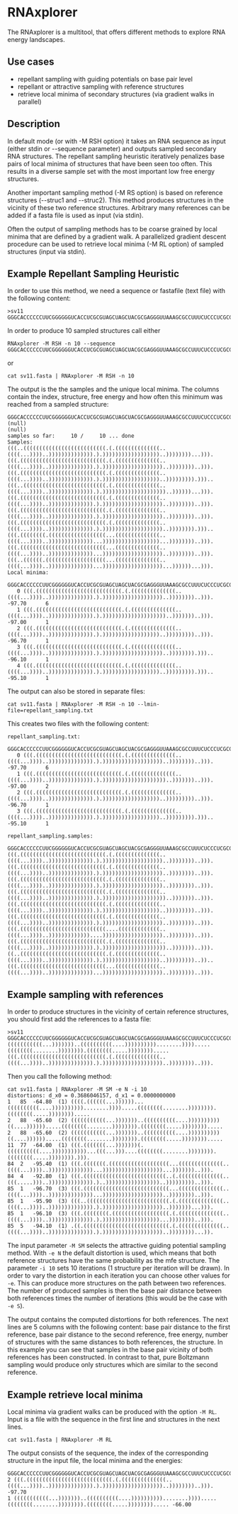 
# RNAxplorer
The RNAxplorer is a multitool, that offers different methods to explore RNA energy landscapes. 

## Use cases
- repellant sampling with guiding potentials on base pair level
- repellant or attractive sampling with reference structures
- retrieve local minima of secondary structures (via gradient walks in parallel)

## Description
 In default mode (or with -M RSH option) it takes an RNA sequence as input (either stdin or --sequence parameter) 
 and outputs sampled secondary RNA structures. The repellant sampling heuristic iteratively penalizes base pairs of 
 local minima of structures that have been seen too often. This results in a diverse sample set with the most
 important low free energy structures.
 
 Another important sampling method (-M RS option) is based on reference structures (--struc1
 and --struc2). This method produces structures in the vicinity of these two reference
 structures. Arbitrary many references can be added if a fasta file is used as input
 (via stdin).
 
 Often the output of sampling methods has to be coarse grained by local minima that are defined
 by a gradient walk. A parallelized gradient descent procedure can be used to retrieve
 local minima (-M RL option) of sampled structures (input via stdin).
 
 
## Example Repellant Sampling Heuristic
In order to use this method, we need a sequence or fastafile (text file) with the following content:
``` 
>sv11
GGGCACCCCCCUUCGGGGGGUCACCUCGCGUAGCUAGCUACGCGAGGGUUAAAGCGCCUUUCUCCCUCGCGUAGCUAACCACGCGAGGUGACCCCCCGAAAAGGGGGGUUUCCCA
```

In order to produce 10 sampled structures call either
```
RNAxplorer -M RSH -n 10 --sequence GGGCACCCCCCUUCGGGGGGUCACCUCGCGUAGCUAGCUACGCGAGGGUUAAAGCGCCUUUCUCCCUCGCGUAGCUAACCACGCGAGGUGACCCCCCGAAAAGGGGGGUUUCCCA
```
or
```
cat sv11.fasta | RNAxplorer -M RSH -n 10
```

The output is the the samples and the unique local minima. The columns contain the index, structure, free energy and how often this minimum was reached from a sampled structure:
``` 
GGGCACCCCCCUUCGGGGGGUCACCUCGCGUAGCUAGCUACGCGAGGGUUAAAGCGCCUUUCUCCCUCGCGUAGCUAACCACGCGAGGUGACCCCCCGAAAAGGGGGGUUUCCCA
(null)
(null)
samples so far:     10 /     10 ... done
Samples: 
(((..((((((((((((((((((((((((((.(.((((((((((((((..((((...))))..)))))))))))))).).))))))))))))))))))..))))))))...))).
(((.(((((((((((((((((((((((((((.(.((((((((((((((..((((...))))..)))))))))))))).).)))))))))))))))))))..))))))))..))).
(((.(((((((((((((((((((((((((((.(.((((((((((((((..((((...))))..)))))))))))))).).))))))))))))))))))..))))))))).)))..
(((..((((((((((((((((((((((((((.(.((((((((((((((..((((...))))..)))))))))))))).).))))))))))))))))))))..))))))...))).
(((.(((((((((((((((((((((((((((.(.((((((((((((((..((((...))))..)))))))))))))).).)))))))))))))))))))..))))))))..))).
(((.(((((((((((((((((((((((((((.(.((((((((((((((..((((...))))..)))))))))))))).).)))))))))))))))))))..))))))))..))).
(((.(((((((((((((((((((((((((((.(.((((((((((((((..((((...))))..)))))))))))))).).)))))))))))))))))))..)))))))).)))..
(((.((((((((.((((((((((((((((((...((((((((((((((..((((...))))..))))))))))))))...))))))))))))))))))...))))))))..))).
(((.(((((((((((((((((((((((((((...((((((((((((((..((((...))))..))))))))))))))...)))))))))))))))))))..))))))))..))).
(((..((((((.(((((((((((((((((((...((((((((((((((..((((...))))..))))))))))))))...)))))))))))))))))))...))))))...))).
Local minima: 
     GGGCACCCCCCUUCGGGGGGUCACCUCGCGUAGCUAGCUACGCGAGGGUUAAAGCGCCUUUCUCCCUCGCGUAGCUAACCACGCGAGGUGACCCCCCGAAAAGGGGGGUUUCCCA
   0 (((.(((((((((((((((((((((((((((.(.((((((((((((((..((((...))))..)))))))))))))).).)))))))))))))))))))..))))))))..))). -97.70      6
   1 (((.(((((((((((((((((((((((((((.(.((((((((((((((..((((...))))..)))))))))))))).).))))))))))))))))))))..)))))))..))). -97.00      1
   2 (((.(((((((((((((((((((((((((((.(.((((((((((((((..((((...))))..)))))))))))))).).))))))))))))))))))..)))))))))..))). -96.70      1
   3 (((.(((((((((((((((((((((((((((.(.((((((((((((((..((((...))))..)))))))))))))).).)))))))))))))))))))..)))))))).))).. -96.10      1
   4 (((.(((((((((((((((((((((((((((.(.((((((((((((((..((((...))))..)))))))))))))).).))))))))))))))))))..))))))))).))).. -95.10      1

```

The output can also be stored in separate files:
```
cat sv11.fasta | RNAxplorer -M RSH -n 10 --lmin-file=repellant_sampling.txt
```
This creates two files with the following content:
```
repellant_sampling.txt:
     GGGCACCCCCCUUCGGGGGGUCACCUCGCGUAGCUAGCUACGCGAGGGUUAAAGCGCCUUUCUCCCUCGCGUAGCUAACCACGCGAGGUGACCCCCCGAAAAGGGGGGUUUCCCA
   0 (((.(((((((((((((((((((((((((((.(.((((((((((((((..((((...))))..)))))))))))))).).)))))))))))))))))))..))))))))..))). -97.70      6
   1 (((.(((((((((((((((((((((((((((.(.((((((((((((((..((((...))))..)))))))))))))).).))))))))))))))))))))..)))))))..))). -97.00      2
   2 (((.(((((((((((((((((((((((((((.(.((((((((((((((..((((...))))..)))))))))))))).).))))))))))))))))))..)))))))))..))). -96.70      1
   3 (((.(((((((((((((((((((((((((((.(.((((((((((((((..((((...))))..)))))))))))))).).))))))))))))))))))..))))))))).))).. -95.10      1
```
```
repellant_sampling.samples: 
     GGGCACCCCCCUUCGGGGGGUCACCUCGCGUAGCUAGCUACGCGAGGGUUAAAGCGCCUUUCUCCCUCGCGUAGCUAACCACGCGAGGUGACCCCCCGAAAAGGGGGGUUUCCCA
(((.(((((((((((((((((((((((((((.(.((((((((((((((..((((...))))..)))))))))))))).).)))))))))))))))))))..))))))))..))).
(((.(((((((((((((((((((((((((((.(.((((((((((((((..((((...))))..)))))))))))))).).)))))))))))))))))))..))))))))..))).
(((.(((((((((((((((((((((((((((.(.((((((((((((((..((((...))))..)))))))))))))).).)))))))))))))))))))..))))))))..))).
(((.(((((((((((((((((((((((((((.(.((((((((((((((..((((...))))..)))))))))))))).).))))))))))))))))))))..)))))))..))).
(((.(((((((((((((((((((((((((((.(.((((((((((((((..((((...))))..)))))))))))))).).))))))))))))))))))..)))))))))..))).
(((.(((((((((((((((((((((((((((.(.((((((((((((((..((((...))))..)))))))))))))).).)))))))))))))))))))..))))))))..))).
(((.(((((((((((((((((((((((((((....(((((((((((((..((((...))))..)))))))))))))....)))))))))))))))))))..))))))))..))).
(((.(((((((((((((((((((((((((((.(.((((((((((((((..((((...))))..)))))))))))))).).))))))))))))))))))))..)))))))..))).
((..(((((((((((((((((((((((((((.(.((((((((((((((..((((...))))..)))))))))))))).).))))))))))))))))))..)))))))))..))..
(((.(((((((((((((((((((((((((((...((((((((((((((..((((...))))..))))))))))))))...)))))))))))))))))))..))))))))..))).
```

## Example sampling with references
In order to produce structures in the vicinity of certain reference structures, you should first add the references to a fasta file:

```
>sv11
GGGCACCCCCCUUCGGGGGGUCACCUCGCGUAGCUAGCUACGCGAGGGUUAAAGCGCCUUUCUCCCUCGCGUAGCUAACCACGCGAGGUGACCCCCCGAAAAGGGGGGUUUCCCA
(((((((((((...)))))))..((((((((((....))))))))))........)))).....((((((((........)))))))).((((((((.....)))))))).....
(((.(((((((((((((((((((((((((((.(.((((((((((((((..((((...))))..)))))))))))))).).)))))))))))))))))))..))))))))..))).

```
Then you call the following method:
```
cat sv11.fasta | RNAxplorer -M SM -e N -i 10
distortions: d_x0 = 0.3686046157, d_x1 = 0.0000000000 
1	85	-64.80	(1) ((((.((((((...))))))...((((((((((....))))))))))........)))).....((((((((........)))))))).((((((((.....)))))))).....
2	88	-65.60	(2) (((((((((((...)))))))..((((((((((....))))))))))((....)))))).....((((((((........)))))))).((((((((.....)))))))).....
2	88	-65.60	(2) (((((((((((...)))))))..((((((((((....))))))))))((....)))))).....((((((((........)))))))).((((((((.....)))))))).....
11	77	-64.00	(1) (((.(((((((...)))))))(.((((((((((....)))))))))))...(((...)))....((((((((........)))))))).((((((((.....)))))))).))).
84	2	-95.40	(1) (((.(((((((.(((((((((((((((((((...((((((((((((((..((((...))))..))))))))))))))...)))))))))))))))))))...)))))))..))).
84	4	-92.80	(1) (((.((((((((((((((((((((((((((..(.((((((((((((((..(((.....)))..)))))))))))))).)..)))))))))))))))))..)))))))))..))).
85	1	-96.70	(3) (((.(((((((((((((((((((((((((((...((((((((((((((..((((...))))..))))))))))))))...)))))))))))))))))))..))))))))..))).
85	1	-95.90	(3) (((..((((((((((((((((((((((((((.(.((((((((((((((..((((...))))..)))))))))))))).).)))))))))))))))))))..)))))))...))).
85	1	-96.10	(3) (((.((((((((.((((((((((((((((((.(.((((((((((((((..((((...))))..)))))))))))))).).))))))))))))))))))...))))))))..))).
85	5	-94.10	(1) .((.(((((((((((((((((((((((((((.(.((((((((((((((..((((...))))..)))))))))))))).).)))))))))))))))))))..))))))))...)).
```
The input parameter `-M SM` selects the attractive guiding potential sampling method. With `-e N` the default distortion is used, which 
means that both reference structures have the same probability as the mfe structure. The parameter `-i 10` sets 10 iterations (1 structure per iteration will be drawn).
In order to vary the distortion in each iteration you can choose other values for `-e`. This can produce more structures on the path between two references. The
number of produced samples is then the base pair distance between both references times the number of iterations (this would be the case with `-e S`).

The output contains the computed distortions for both references. The next lines are 5 columns with the following content: base pair distance to the first reference,
base pair distance to the second reference, free energy, number of structures with the same distances to both references, the structure.
In this example you can see that samples in the base pair vicinity of both references has been constructed. In contrast to that, pure Boltzmann sampling would
produce only structures which are similar to the second reference.


## Example retrieve local minima
Local minima via gradient walks can be produced with the option `-M RL`. Input is a file with the sequence in the first line and structures in the next lines.

```
cat sv11.fasta | RNAxplorer -M RL
```

The output consists of the sequence, the index of the corresponding structure in the input file, the local minima and the energies:
```
GGGCACCCCCCUUCGGGGGGUCACCUCGCGUAGCUAGCUACGCGAGGGUUAAAGCGCCUUUCUCCCUCGCGUAGCUAACCACGCGAGGUGACCCCCCGAAAAGGGGGGUUUCCCA
2 (((.(((((((((((((((((((((((((((.(.((((((((((((((..((((...))))..)))))))))))))).).)))))))))))))))))))..))))))))..))). -97.70
1 (((((((((((...)))))))..((((((((((....))))))))))........)))).....((((((((........)))))))).((((((((.....))))))))..... -66.00
```




 